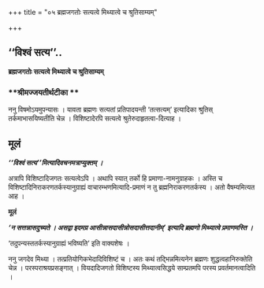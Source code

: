 +++
title = "०५ ब्रह्मजगतोः सत्यत्वे मिथ्यात्वे च श्रुतिसाम्यम्"

+++


## ‘‘विश्वं सत्य’’..

**ब्रह्मजगतोः सत्यत्वे मिथ्यात्वे च श्रुतिसाम्यम्**

### **श्रीमज्जयतीर्थटीका **

ननु विषमोऽयमुपन्यासः । यावता ब्रह्मणः सत्यतां प्रतिपादयन्ती ‘तत्सत्यम्’ इत्यादिका श्रुतिस् तर्कमाभासयिष्यतीति चेन्न । विशिष्टादेरपि सत्यत्वे श्रुतेरुदाहृतत्वा-दित्याह ।

## **मूलं**

***‘‘विश्वं सत्य’’मित्यादिवचनमत्राप्युक्तम् ।***

अत्रापि विशिष्टादिजगतः सत्यत्वेऽपि । अथापि स्यात् तर्को हि प्रमाणा-नामनुग्राहकः । अस्ति च विशिष्टादिनिराकरणतर्कस्यानुग्राह्यं वाचारम्भणमित्यादि-प्रमाणं न तु ब्रह्मनिराकरणतर्कस्य । अतो वैषम्यमित्यत आह ।

**मूलं**

***‘न सत्तन्नासदुच्यते । असद्वा इदमग्र आसीन्नासदासीन्नोसदासीत्तदानीम्’ इत्यादि ब्रह्मणो मिथ्यात्वे प्रमाणमस्ति ।***

‘तदुपन्यस्ततर्कस्यानुग्राह्यं भविष्यति’ इति वाक्यशेषः ।

ननु जगदेव मिथ्या । तत्प्रतियोगिकभेदादिविशिष्टं च । अतः कथं तद्भिन्नमित्यनेन ब्रह्मणः शुद्धत्वहानिरुक्तेति चेन्न । परस्पराश्रयप्रसङ्गात् । वियदादिजगतो विशिष्टस्य मिथ्यात्वसिद्धये साम्प्रतमपि परस्य प्रवर्तमानत्वादिति ।

